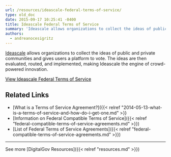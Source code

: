 ```yaml
---
url: /resources/ideascale-federal-terms-of-service/
type: old_doc
date: 2015-09-17 10:25:41 -0400
title: Ideascale Federal Terms of Service
summary: 'Ideascale allows organizations to collect the ideas of public and private communities and gives users a platform to vote. The ideas are then evaluated, routed, and implemented, making Ideascale the engine of crowd-powered innovation. View Ideascale Federal Terms of Service Related Links What is a Terms of Service Agreement? Information on Federal Compatible Terms of Service'
authors:
  - andreanocesigritz
---
```


[Ideascale](http://ideascale.com/) allows organizations to collect the ideas of public and private communities and gives users a platform to vote. The ideas are then evaluated, routed, and implemented, making Ideascale the engine of crowd-powered innovation.

<a class="button" style="color: #000000" href="http://support.ideascale.com/customer/portal/articles/1134791-amendment-to-terms-of-service-applicable-to-governmental-users-members">View Ideascale Federal Terms of Service</a>

## Related Links

  * [What is a Terms of Service Agreement?]({{< relref "2014-05-13-what-is-a-terms-of-service-and-how-do-i-get-one.md" >}}
  * [Information on Federal Compatible Terms of Service]({{< relref "federal-compatible-terms-of-service-agreements.md" >}})
  * [List of Federal Terms of Service Agreements]({{< relref "federal-compatible-terms-of-service-agreements.md" >}})

 

* * *

 

See more [DigitalGov Resources]({{< relref "resources.md" >}})
